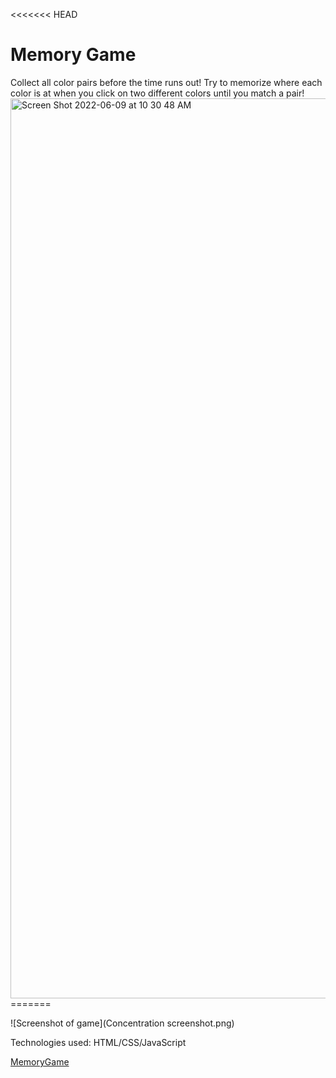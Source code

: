<<<<<<< HEAD
# Memory Game
<p>Collect all color pairs before the time runs out! Try to memorize where each color is at when you click on two different colors until you match a pair!
<img width="1440" alt="Screen Shot 2022-06-09 at 10 30 48 AM" src="https://user-images.githubusercontent.com/104876014/172912837-c0868d29-317e-46d2-803e-532c5bcae220.png">
=======


![Screenshot of game](Concentration screenshot.png)

<p>Technologies used: HTML/CSS/JavaScript</p>

[MemoryGame](https://AlexChen208.github.io/Project-1-/)
